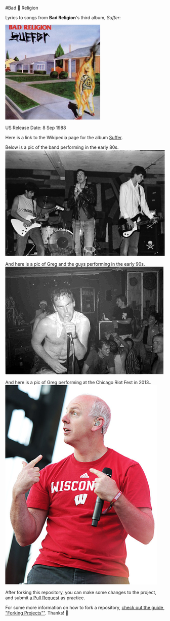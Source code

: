 #Bad :no_entry_sign: Religion 

Lyrics to songs from **Bad Religion**'s third album, _Suffer_:

![Suffer Picture](images/br.jpg)

US Release Date: 8 Sep 1988


Here is a link to the Wikipedia page for the album [Suffer](link1).

Below is a pic of the band performing in the early 80s.
![band pic](images/br2.jpg) 

And here is a pic of Greg and the guys performing in the early 90s.
![greg pic](images/graffin.jpg)


And here is a pic of Greg performing at the Chicago Riot Fest in 2013..
![old greg pic](images/bad-religion-12.jpg)

After forking this repository, you can make some changes to the project, and submit [a Pull Request](https://github.com/octocat/Spoon-Knife/pulls) as practice.

For some more information on how to fork a repository, [check out the guide, "Forking Projects""](http://guides.github.com/overviews/forking/). Thanks! :sparkling_heart:


[link1]: http://en.wikipedia.org/wiki/Suffer_%28album%29

